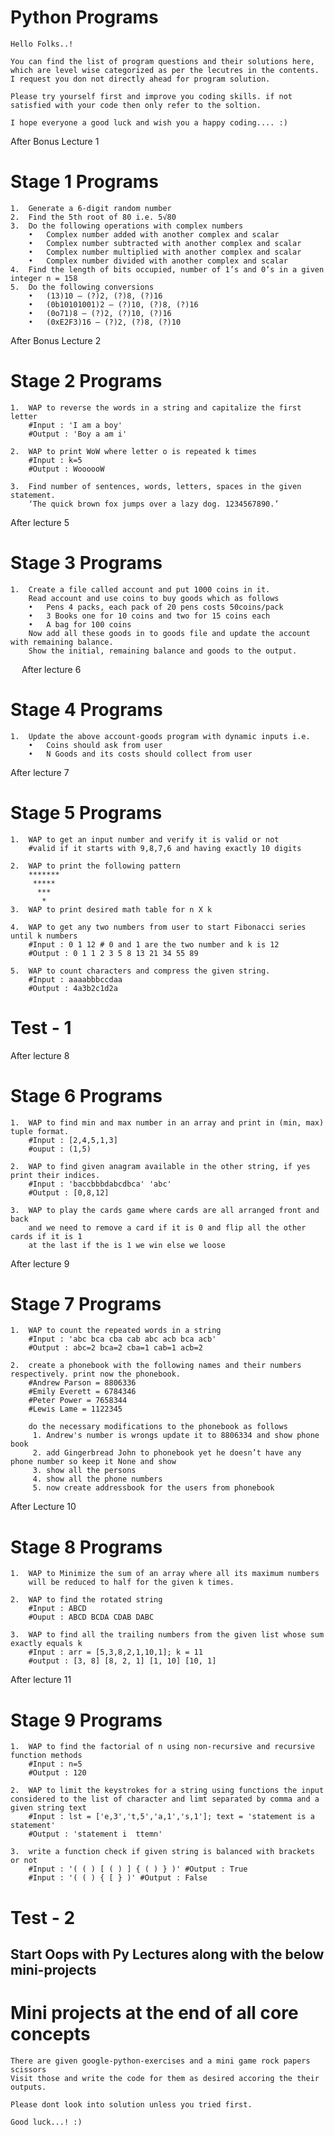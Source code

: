 # Python Programs
    
    Hello Folks..! 
    
    You can find the list of program questions and their solutions here, which are level wise categorized as per the lecutres in the contents. I request you don not directly ahead for program solution. 

    Please try yourself first and improve you coding skills. if not satisfied with your code then only refer to the soltion.

    I hope everyone a good luck and wish you a happy coding.... :)


After Bonus Lecture 1
# Stage 1 Programs
    1.  Generate a 6-digit random number
    2.	Find the 5th root of 80 i.e. 5√80
    3.	Do the following operations with complex numbers
        •	Complex number added with another complex and scalar
        •	Complex number subtracted with another complex and scalar
        •	Complex number multiplied with another complex and scalar
        •	Complex number divided with another complex and scalar
    4.	Find the length of bits occupied, number of 1’s and 0’s in a given integer n = 158 
    5.	Do the following conversions
        •	(13)10 – (?)2, (?)8, (?)16
        •  	(0b10101001)2 – (?)10, (?)8, (?)16
        •	(0o71)8 – (?)2, (?)10, (?)16
        •	(0xE2F3)16 – (?)2, (?)8, (?)10



After Bonus Lecture 2
# Stage 2 Programs
 
    1.	WAP to reverse the words in a string and capitalize the first letter
        #Input : 'I am a boy'
        #Output : 'Boy a am i'

    2.	WAP to print WoW where letter o is repeated k times
        #Input : k=5
        #Output : WoooooW

    3.	Find number of sentences, words, letters, spaces in the given statement.
        ‘The quick brown fox jumps over a lazy dog. 1234567890.’


After lecture 5
# Stage 3 Programs
    1.	Create a file called account and put 1000 coins in it. 
        Read account and use coins to buy goods which as follows
        •	Pens 4 packs, each pack of 20 pens costs 50coins/pack
        •	3 Books one for 10 coins and two for 15 coins each
        •	A bag for 100 coins
        Now add all these goods in to goods file and update the account with remaining balance.
        Show the initial, remaining balance and goods to the output.

 
After lecture 6
# Stage 4 Programs
    1.	Update the above account-goods program with dynamic inputs i.e.
        •	Coins should ask from user
        •	N Goods and its costs should collect from user


After lecture 7
# Stage 5 Programs
    1.	WAP to get an input number and verify it is valid or not
        #valid if it starts with 9,8,7,6 and having exactly 10 digits

    2.	WAP to print the following pattern
        *******
         *****
          ***
           *
    3.	WAP to print desired math table for n X k

    4.	WAP to get any two numbers from user to start Fibonacci series until k numbers
        #Input : 0 1 12 # 0 and 1 are the two number and k is 12
        #Output : 0 1 1 2 3 5 8 13 21 34 55 89

    5.	WAP to count characters and compress the given string.
        #Input : aaaabbbccdaa
        #Output : 4a3b2c1d2a


# Test - 1

After lecture 8
# Stage 6 Programs
    1.	WAP to find min and max number in an array and print in (min, max) tuple format.
        #Input : [2,4,5,1,3]
        #ouput : (1,5)

    2.	WAP to find given anagram available in the other string, if yes print their indices.
        #Input : 'baccbbbdabcdbca' 'abc'
        #Output : [0,8,12]  

    3.	WAP to play the cards game where cards are all arranged front and back
        and we need to remove a card if it is 0 and flip all the other cards if it is 1
        at the last if the is 1 we win else we loose


After lecture 9
# Stage 7 Programs
    1.	WAP to count the repeated words in a string
        #Input : 'abc bca cba cab abc acb bca acb'
        #Output : abc=2 bca=2 cba=1 cab=1 acb=2

    2.	create a phonebook with the following names and their numbers respectively. print now the phonebook.
        #Andrew Parson = 8806336
        #Emily Everett = 6784346
        #Peter Power = 7658344
        #Lewis Lame = 1122345

        do the necessary modifications to the phonebook as follows
         1. Andrew's number is wrongs update it to 8806334 and show phone book
         2. add Gingerbread John to phonebook yet he doesn’t have any phone number so keep it None and show
         3. show all the persons
         4. show all the phone numbers
         5. now create addressbook for the users from phonebook


After Lecture 10
# Stage 8 Programs
    1.	WAP to Minimize the sum of an array where all its maximum numbers 
        will be reduced to half for the given k times.

    2.	WAP to find the rotated string
        #Input : ABCD
        #Ouput : ABCD BCDA CDAB DABC

    3.	WAP to find all the trailing numbers from the given list whose sum exactly equals k
        #Input : arr = [5,3,8,2,1,10,1]; k = 11
        #output : [3, 8] [8, 2, 1] [1, 10] [10, 1]


After lecture 11
# Stage 9 Programs
    1.	WAP to find the factorial of n using non-recursive and recursive function methods
        #Input : n=5
        #Output : 120

    2.	WAP to limit the keystrokes for a string using functions the input considered to the list of character and limt separated by comma and a given string text
        #Input : lst = ['e,3','t,5','a,1','s,1']; text = 'statement is a statement'
        #Output : 'statement i  ttemn'

    3.	write a function check if given string is balanced with brackets or not
        #Input : '( ( ) [ ( ) ] { ( ) } )' #Output : True
        #Input : '( ( ) { [ } )' #Output : False


# Test - 2


## Start Oops with Py Lectures along with the below mini-projects


# Mini projects at the end of all core concepts
    There are given google-python-exercises and a mini game rock papers scissors
    Visit those and write the code for them as desired accoring the their outputs.

    Please dont look into solution unless you tried first.

    Good luck...! :)
